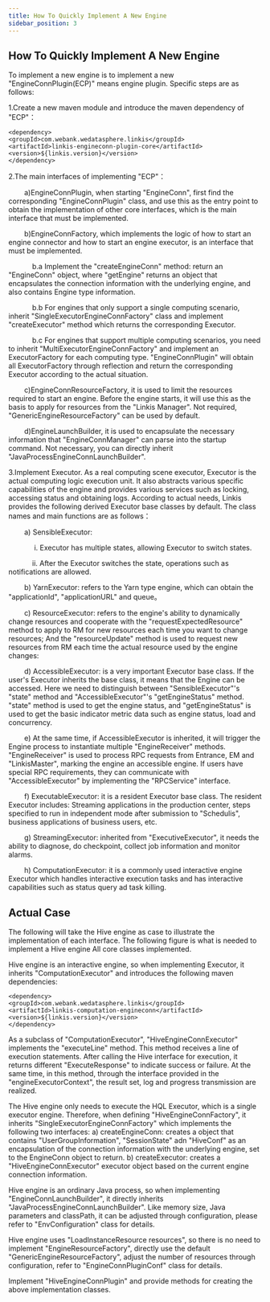 ```yaml
---
title: How To Quickly Implement A New Engine
sidebar_position: 3
---
```


## How To Quickly Implement A New Engine

To implement a new engine is to implement a new "EngineConnPlugin(ECP)" means engine plugin. Specific steps are as follows: 

1.Create a new maven module and introduce the maven dependency of "ECP"：
```
<dependency>
<groupId>com.webank.wedatasphere.linkis</groupId>
<artifactId>linkis-engineconn-plugin-core</artifactId>
<version>${linkis.version}</version>
</dependency>
```
2.The main interfaces of implementing "ECP"：

&nbsp;&nbsp;&nbsp;&nbsp;&nbsp;&nbsp;&nbsp;&nbsp;a)EngineConnPlugin, when starting "EngineConn", first find the corresponding "EngineConnPlugin" class, and use this as the entry point to obtain the implementation of other core interfaces, which is the main interface that must be implemented.
    
&nbsp;&nbsp;&nbsp;&nbsp;&nbsp;&nbsp;&nbsp;&nbsp;b)EngineConnFactory, which implements the logic of how to start an engine connector and how to start an engine executor, is an interface that must be implemented.

&nbsp;&nbsp;&nbsp;&nbsp;&nbsp;&nbsp;&nbsp;&nbsp;&nbsp;&nbsp;&nbsp;&nbsp;b.a Implement the "createEngineConn" method: return an "EngineConn" object, where "getEngine" returns an object that encapsulates the connection information with the underlying engine, and also contains Engine type information.
    
&nbsp;&nbsp;&nbsp;&nbsp;&nbsp;&nbsp;&nbsp;&nbsp;&nbsp;&nbsp;&nbsp;&nbsp;b.b For engines that only support a single computing scenario, inherit "SingleExecutorEngineConnFactory" class and implement "createExecutor" method which returns the corresponding Executor.
    
&nbsp;&nbsp;&nbsp;&nbsp;&nbsp;&nbsp;&nbsp;&nbsp;&nbsp;&nbsp;&nbsp;&nbsp;b.c For engines that support multiple computing scenarios, you need to inherit "MultiExecutorEngineConnFactory" and implement an ExecutorFactory for each computing type. "EngineConnPlugin" will obtain all ExecutorFactory through reflection and return the corresponding Executor according to the actual situation.
    
&nbsp;&nbsp;&nbsp;&nbsp;&nbsp;&nbsp;&nbsp;&nbsp;c)EngineConnResourceFactory, it is used to limit the resources required to start an engine. Before the engine starts, it will use this as the basis to apply for resources from the "Linkis Manager". Not required, "GenericEngineResourceFactory" can be used by default.

&nbsp;&nbsp;&nbsp;&nbsp;&nbsp;&nbsp;&nbsp;&nbsp;d)EngineLaunchBuilder, it is used to encapsulate the necessary information that "EngineConnManager" can parse into the startup command. Not necessary, you can directly inherit "JavaProcessEngineConnLaunchBuilder".

3.Implement Executor. As a real computing scene executor, Executor is the actual computing logic execution unit. It also abstracts various specific capabilities of the engine and provides various services such as locking, accessing status and obtaining logs. According to actual needs, Linkis provides the following derived Executor base classes by default. The class names and main functions are as follows：

&nbsp;&nbsp;&nbsp;&nbsp;&nbsp;&nbsp;&nbsp;&nbsp;a) SensibleExecutor: 
       
&nbsp;&nbsp;&nbsp;&nbsp;&nbsp;&nbsp;&nbsp;&nbsp;&nbsp;&nbsp;&nbsp;&nbsp; i. Executor has multiple states, allowing Executor to switch states.
         
&nbsp;&nbsp;&nbsp;&nbsp;&nbsp;&nbsp;&nbsp;&nbsp;&nbsp;&nbsp;&nbsp;&nbsp;ii. After the Executor switches the state, operations such as notifications are allowed. 
         
&nbsp;&nbsp;&nbsp;&nbsp;&nbsp;&nbsp;&nbsp;&nbsp;b) YarnExecutor: refers to the Yarn type engine, which can obtain the "applicationId", "applicationURL" and queue。
       
&nbsp;&nbsp;&nbsp;&nbsp;&nbsp;&nbsp;&nbsp;&nbsp;c) ResourceExecutor: refers to the engine's ability to dynamically change resources and cooperate with the "requestExpectedResource" method to apply to RM for new resources each time you want to change resources; And the "resourceUpdate" method is used to request new resources from RM each time the actual resource used by the engine changes:
       
&nbsp;&nbsp;&nbsp;&nbsp;&nbsp;&nbsp;&nbsp;&nbsp;d) AccessibleExecutor: is a very important Executor base class. If the user's Executor inherits the base class, it means that the Engine can be accessed. Here we need to distinguish between "SensibleExecutor"'s "state" method and "AccessibleExecutor"'s "getEngineStatus" method. "state" method is used to get the engine status, and "getEngineStatus" is used to get the basic indicator metric data such as engine status, load and concurrency.
       
&nbsp;&nbsp;&nbsp;&nbsp;&nbsp;&nbsp;&nbsp;&nbsp;e) At the same time, if AccessibleExecutor is inherited, it will trigger the Engine process to instantiate multiple "EngineReceiver" methods. "EngineReceiver" is used to process RPC requests from Entrance, EM and "LinkisMaster", marking the engine an accessible engine. If users have special RPC requirements, they can communicate with "AccessibleExecutor" by implementing the "RPCService" interface. 

&nbsp;&nbsp;&nbsp;&nbsp;&nbsp;&nbsp;&nbsp;&nbsp;f) ExecutableExecutor: it is a resident Executor base class. The resident Executor includes: Streaming applications in the production center, steps specified to run in independent mode after submission to "Schedulis", business applications of business users, etc.

&nbsp;&nbsp;&nbsp;&nbsp;&nbsp;&nbsp;&nbsp;&nbsp;g) StreamingExecutor: inherited from "ExecutiveExecutor", it needs the ability to diagnose, do checkpoint, collect job information and monitor alarms.

&nbsp;&nbsp;&nbsp;&nbsp;&nbsp;&nbsp;&nbsp;&nbsp;h) ComputationExecutor: it is a commonly used interactive engine Executor which handles interactive execution tasks and has interactive capabilities such as status query ad task killing.

             
## Actual Case         
The following will take the Hive engine as case to illustrate the implementation of each interface. The following figure is what is needed to implement a Hive engine All core classes implemented.

Hive engine is an interactive engine, so when implementing Executor, it inherits "ComputationExecutor" and introduces the following maven dependencies: 

``` 
<dependency>
<groupId>com.webank.wedatasphere.linkis</groupId>
<artifactId>linkis-computation-engineconn</artifactId>
<version>${linkis.version}</version>
</dependency>
```
             
As a subclass of "ComputationExecutor", "HiveEngineConnExecutor" implements the "executeLine" method. This method receives a line of execution statements. After calling the Hive interface for execution, it returns different "ExecuteResponse" to indicate success or failure. At the same time, in this method, through the interface provided in the "engineExecutorContext", the result set, log and progress transmission are realized. 

The Hive engine only needs to execute the HQL Executor, which is a single executor engine. Therefore, when defining "HiveEngineConnFactory", it inherits "SingleExecutorEngineConnFactory" which implements the following two interfaces: 
a) createEngineConn: creates a object that contains "UserGroupInformation", "SessionState" adn "HiveConf" as an encapsulation of the connection information with the underlying engine, set to the EngineConn object to return.
b) createExecutor: creates a "HiveEngineConnExecutor" executor object based on the current engine connection information.

Hive engine is an ordinary Java process, so when implementing "EngineConnLaunchBuilder", it directly inherits "JavaProcessEngineConnLaunchBuilder". Like memory size, Java parameters and classPath, it can be adjusted through configuration, please refer to "EnvConfiguration" class for details.

Hive engine uses "LoadInstanceResource resources", so there is no need to implement "EngineResourceFactory", directly use the default "GenericEngineResourceFactory", adjust the number of resources through configuration, refer to "EngineConnPluginConf" class for details.

Implement "HiveEngineConnPlugin" and provide methods for creating the above implementation classes.


